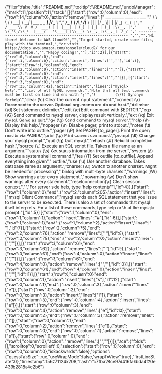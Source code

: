 {"filter":false,"title":"README.md","tooltip":"/README.md","undoManager":{"mark":11,"position":11,"stack":[[{"start":{"row":0,"column":0},"end":{"row":14,"column":0},"action":"remove","lines":["         ___        ______     ____ _                 _  ___  ","        / \\ \\      / / ___|   / ___| | ___  _   _  __| |/ _ \\ ","       / _ \\ \\ /\\ / /\\___ \\  | |   | |/ _ \\| | | |/ _` | (_) |","      / ___ \\ V  V /  ___) | | |___| | (_) | |_| | (_| |\\__, |","     /_/   \\_\\_/\\_/  |____/   \\____|_|\\___/ \\__,_|\\__,_|  /_/ "," ----------------------------------------------------------------- ","","","Hi there! Welcome to AWS Cloud9!","","To get started, create some files, play with the terminal,","or visit https://docs.aws.amazon.com/console/cloud9/ for our documentation.","","Happy coding!",""],"id":2}],[{"start":{"row":0,"column":0},"end":{"row":1,"column":0},"action":"insert","lines":["",""],"id":3},{"start":{"row":1,"column":0},"end":{"row":2,"column":0},"action":"insert","lines":["",""]},{"start":{"row":2,"column":0},"end":{"row":3,"column":0},"action":"insert","lines":["",""]}],[{"start":{"row":3,"column":0},"end":{"row":35,"column":42},"action":"insert","lines":["mysql> help","","List of all MySQL commands:","Note that all text commands must be first on line and end with ';'","?         (\\?) Synonym for `help'.","clear     (\\c) Clear the current input statement.","connect   (\\r) Reconnect to the server. Optional arguments are db and host.","delimiter (\\d) Set statement delimiter.","edit      (\\e) Edit command with $EDITOR.","ego       (\\G) Send command to mysql server, display result vertically.","exit      (\\q) Exit mysql. Same as quit.","go        (\\g) Send command to mysql server.","help      (\\h) Display this help.","nopager   (\\n) Disable pager, print to stdout.","notee     (\\t) Don't write into outfile.","pager     (\\P) Set PAGER [to_pager]. Print the query results via PAGER.","print     (\\p) Print current command.","prompt    (\\R) Change your mysql prompt.","quit      (\\q) Quit mysql.","rehash    (\\#) Rebuild completion hash.","source    (\\.) Execute an SQL script file. Takes a file name as an argument.","status    (\\s) Get status information from the server.","system    (\\!) Execute a system shell command.","tee       (\\T) Set outfile [to_outfile]. Append everything into given","               outfile.","use       (\\u) Use another database. Takes database name as argument.","charset   (\\C) Switch to another charset. Might be needed for processing","               binlog with multi-byte charsets.","warnings  (\\W) Show warnings after every statement.","nowarning (\\w) Don't show warnings after every statement.","resetconnection(\\x) Clean session context.","","For server side help, type 'help contents'"],"id":4}],[{"start":{"row":1,"column":0},"end":{"row":2,"column":205},"action":"insert","lines":["mysql Client Commands","mysql sends each SQL statement that you issue to the server to be executed. There is also a set of commands that mysql itself interprets. For a list of these commands, type help or \\h at the mysql> prompt:"],"id":5}],[{"start":{"row":1,"column":0},"end":{"row":1,"column":1},"action":"insert","lines":["#"],"id":6}],[{"start":{"row":1,"column":1},"end":{"row":1,"column":2},"action":"insert","lines":[" "],"id":7}],[{"start":{"row":2,"column":75},"end":{"row":2,"column":76},"action":"remove","lines":[" "],"id":8},{"start":{"row":2,"column":75},"end":{"row":3,"column":0},"action":"insert","lines":["",""]}],[{"start":{"row":3,"column":61},"end":{"row":3,"column":62},"action":"remove","lines":[" "],"id":9},{"start":{"row":3,"column":61},"end":{"row":4,"column":0},"action":"insert","lines":["",""]}],[{"start":{"row":3,"column":61},"end":{"row":4,"column":0},"action":"remove","lines":["",""],"id":10}],[{"start":{"row":3,"column":61},"end":{"row":4,"column":0},"action":"insert","lines":["",""],"id":11}],[{"start":{"row":0,"column":0},"end":{"row":0,"column":1},"action":"insert","lines":["s"],"id":12},{"start":{"row":0,"column":1},"end":{"row":0,"column":2},"action":"insert","lines":["e"]},{"start":{"row":0,"column":2},"end":{"row":0,"column":3},"action":"insert","lines":["l"]},{"start":{"row":0,"column":3},"end":{"row":0,"column":4},"action":"insert","lines":["e"]}],[{"start":{"row":0,"column":3},"end":{"row":0,"column":4},"action":"remove","lines":["e"],"id":13},{"start":{"row":0,"column":2},"end":{"row":0,"column":3},"action":"remove","lines":["l"]},{"start":{"row":0,"column":1},"end":{"row":0,"column":2},"action":"remove","lines":["e"]},{"start":{"row":0,"column":0},"end":{"row":0,"column":1},"action":"remove","lines":["s"]},{"start":{"row":0,"column":0},"end":{"row":1,"column":0},"action":"remove","lines":["",""]}]]},"ace":{"folds":[],"scrolltop":0,"scrollleft":0,"selection":{"start":{"row":0,"column":0},"end":{"row":0,"column":0},"isBackwards":false},"options":{"guessTabSize":true,"useWrapMode":false,"wrapToView":true},"firstLineState":0},"timestamp":1562711245208,"hash":"c7fba28ce97d416fa6bda4f20e439b2818a4c2b6"}